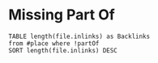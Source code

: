 # Missing Part Of

```dataview
TABLE length(file.inlinks) as Backlinks
from #place where !partOf 
SORT length(file.inlinks) DESC
```